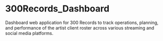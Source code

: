 # 300Records_Dashboard

Dashboard web application for 300 Records to track operations, planning, and performance of the artist client roster across various streaming and social media platforms.
